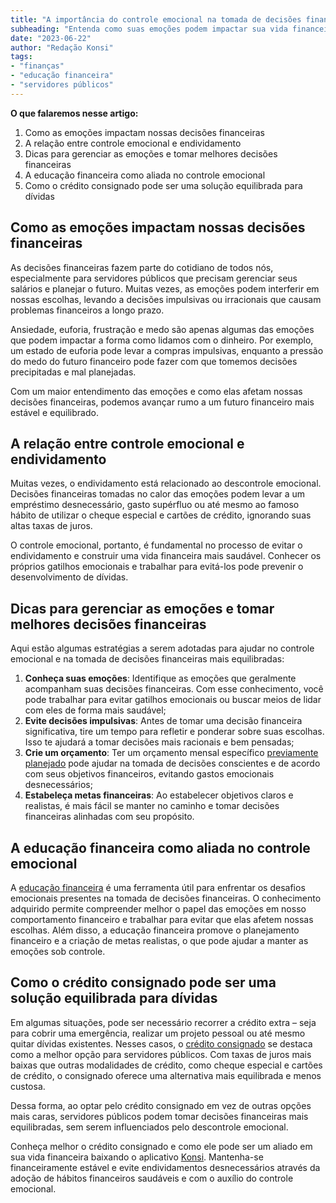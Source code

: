 ```yaml
---
title: "A importância do controle emocional na tomada de decisões financeiras"
subheading: "Entenda como suas emoções podem impactar sua vida financeira e como gerenciá-las"
date: "2023-06-22"
author: "Redação Konsi"
tags:
- "finanças"
- "educação financeira"
- "servidores públicos"
---
```


**O que falaremos nesse artigo:**
1. Como as emoções impactam nossas decisões financeiras
2. A relação entre controle emocional e endividamento
3. Dicas para gerenciar as emoções e tomar melhores decisões financeiras
4. A educação financeira como aliada no controle emocional
5. Como o crédito consignado pode ser uma solução equilibrada para dívidas

## Como as emoções impactam nossas decisões financeiras

As decisões financeiras fazem parte do cotidiano de todos nós, especialmente para servidores públicos que precisam gerenciar seus salários e planejar o futuro. Muitas vezes, as emoções podem interferir em nossas escolhas, levando a decisões impulsivas ou irracionais que causam problemas financeiros a longo prazo.

Ansiedade, euforia, frustração e medo são apenas algumas das emoções que podem impactar a forma como lidamos com o dinheiro. Por exemplo, um estado de euforia pode levar a compras impulsivas, enquanto a pressão do medo do futuro financeiro pode fazer com que tomemos decisões precipitadas e mal planejadas.

Com um maior entendimento das emoções e como elas afetam nossas decisões financeiras, podemos avançar rumo a um futuro financeiro mais estável e equilibrado.

## A relação entre controle emocional e endividamento

Muitas vezes, o endividamento está relacionado ao descontrole emocional. Decisões financeiras tomadas no calor das emoções podem levar a um empréstimo desnecessário, gasto supérfluo ou até mesmo ao famoso hábito de utilizar o cheque especial e cartões de crédito, ignorando suas altas taxas de juros. 

O controle emocional, portanto, é fundamental no processo de evitar o endividamento e construir uma vida financeira mais saudável. Conhecer os próprios gatilhos emocionais e trabalhar para evitá-los pode prevenir o desenvolvimento de dívidas.

## Dicas para gerenciar as emoções e tomar melhores decisões financeiras

Aqui estão algumas estratégias a serem adotadas para ajudar no controle emocional e na tomada de decisões financeiras mais equilibradas:

1. **Conheça suas emoções**: Identifique as emoções que geralmente acompanham suas decisões financeiras. Com esse conhecimento, você pode trabalhar para evitar gatilhos emocionais ou buscar meios de lidar com eles de forma mais saudável;
2. **Evite decisões impulsivas**: Antes de tomar uma decisão financeira significativa, tire um tempo para refletir e ponderar sobre suas escolhas. Isso te ajudará a tomar decisões mais racionais e bem pensadas;
3. **Crie um orçamento**: Ter um orçamento mensal específico [previamente planejado](/como-criar-e-seguir-um-oramento-financeiro-pessoal-para-servidores-pblicos.md) pode ajudar na tomada de decisões conscientes e de acordo com seus objetivos financeiros, evitando gastos emocionais desnecessários;
4. **Estabeleça metas financeiras**: Ao estabelecer objetivos claros e realistas, é mais fácil se manter no caminho e tomar decisões financeiras alinhadas com seu propósito.

## A educação financeira como aliada no controle emocional

A [educação financeira](/a-importncia-da-educao-financeira-para-servidores-pblicos-e-como-implement-la-em-sua-vida.md) é uma ferramenta útil para enfrentar os desafios emocionais presentes na tomada de decisões financeiras. O conhecimento adquirido permite compreender melhor o papel das emoções em nosso comportamento financeiro e trabalhar para evitar que elas afetem nossas escolhas. Além disso, a educação financeira promove o planejamento financeiro e a criação de metas realistas, o que pode ajudar a manter as emoções sob controle.

## Como o crédito consignado pode ser uma solução equilibrada para dívidas

Em algumas situações, pode ser necessário recorrer a crédito extra – seja para cobrir uma emergência, realizar um projeto pessoal ou até mesmo quitar dívidas existentes. Nesses casos, o [crédito consignado](/5-motivos-para-escolher-o-credito-consignado-publico.md) se destaca como a melhor opção para servidores públicos. Com taxas de juros mais baixas que outras modalidades de crédito, como cheque especial e cartões de crédito, o consignado oferece uma alternativa mais equilibrada e menos custosa.

Dessa forma, ao optar pelo crédito consignado em vez de outras opções mais caras, servidores públicos podem tomar decisões financeiras mais equilibradas, sem serem influenciados pelo descontrole emocional.

Conheça melhor o crédito consignado e como ele pode ser um aliado em sua vida financeira baixando o aplicativo [Konsi](https://www.konsi.com.br/app). Mantenha-se financeiramente estável e evite endividamentos desnecessários através da adoção de hábitos financeiros saudáveis e com o auxílio do controle emocional.
